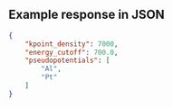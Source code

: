 

## Example response in JSON

```json
{
    "kpoint_density": 7000, 
    "energy_cutoff": 700.0, 
    "pseudopotentials": [
        "Al", 
        "Pt"
    ]
}
```


